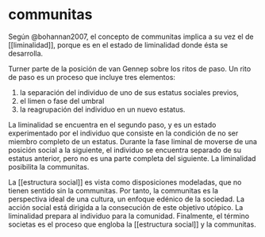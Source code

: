 # communitas
Según @bohannan2007, el concepto de communitas implica a su vez el de [[liminalidad]], porque es en el estado de liminalidad donde ésta se desarrolla.

Turner parte de la posición de van Gennep sobre los ritos de paso. Un rito de paso es un proceso que incluye tres elementos: 

1. la separación del individuo de uno de sus estatus sociales previos,
2. el limen o fase del umbral
3. la reagrupación del individuo en un nuevo estatus. 

La liminalidad se encuentra en el segundo paso, y es un estado experimentado por el individuo que consiste en la condición de no ser miembro completo de un estatus. Durante la fase liminal de moverse de una posición social a la siguiente, el individuo se encuentra separado de su estatus anterior, pero no es una parte completa del siguiente. La liminalidad posibilita la communitas.

La [[estructura social]] es vista como disposiciones modeladas, que no tienen sentido sin la communitas. Por tanto, la communitas es la perspectiva ideal de una cultura, un enfoque edénico de la sociedad. La acción social está dirigida a la consecución de este objetivo utópico. La liminalidad prepara al individuo para la comunidad. Finalmente, el término societas es el proceso que engloba la [[estructura social]] y la communitas.
